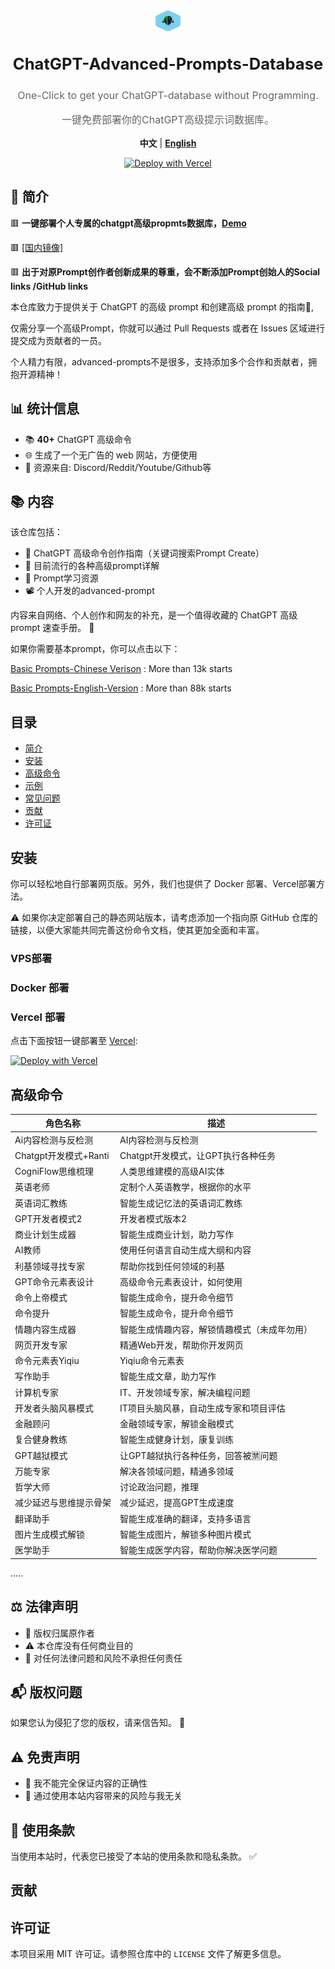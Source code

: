 <div align="center">
  <a href="https://prompt.garyhou2023.info/">
    <img src="./template/img/logo.svg" alt="Logo" width="44" height="34" style="vertical-align: middle;">
  </a>
  <h1 style="font-size: 1.6rem; display: inline-block; vertical-align: middle;"> ChatGPT-Advanced-Prompts-Database </h1>
  <p style="font-size: 1rem; color: #666; margin-top: 0.5rem;"> One-Click to get your ChatGPT-database without Programming. </p>
    <p style="font-size: 1rem; color: #666; margin-top: 0.5rem;">一键免费部署你的ChatGPT高级提示词数据库。 </p>

  <strong>中文</strong> | <a href="./readme.md"><strong>English</strong></a> 
  
[![Deploy with Vercel](https://vercel.com/button)](https://vercel.com/new/clone?repository-url=https://github.com/hougarry/chatgpt-advanced-prompts)

</div>



## 📌 简介

🟥  **一键部署个人专属的chatgpt高级propmts数据库，[Demo](https://chatgpt-advanced-prompts-database.vercel.app/)**

🟥  [[国内镜像]](https://chatgpt-advanced-prompts-database.vercel.app/)

🟥  **出于对原Prompt创作者创新成果的尊重，会不断添加Prompt创始人的Social links /GitHub links**

本仓库致力于提供关于 ChatGPT 的高级 prompt 和创建高级 prompt 的指南📖,

仅需分享一个高级Prompt，你就可以通过 Pull Requests 或者在 Issues 区域进行提交成为贡献者的一员。

个人精力有限，advanced-prompts不是很多，支持添加多个合作和贡献者，拥抱开源精神！


## 📊 统计信息

- 📚 **40+** ChatGPT 高级命令
- 🌐 生成了一个无广告的 web 网站，方便使用
- 🛄 资源来自: Discord/Reddit/Youtube/Github等

## 📚 内容

该仓库包括：
- 📘 ChatGPT 高级命令创作指南（关键词搜索Prompt Create）
- 📙 目前流行的各种高级prompt详解
- 📕 Prompt学习资源
- 📽️ 个人开发的advanced-prompt

内容来自网络、个人创作和网友的补充，是一个值得收藏的 ChatGPT 高级 prompt 速查手册。 🌟

如果你需要基本prompt，你可以点击以下：

[Basic Prompts-Chinese Verison](https://github.com/PlexPt/awesome-chatgpt-prompts-zh) : More than 13k starts

[Basic Prompts-English-Version](https://github.com/f/awesome-chatgpt-prompts) : More than 88k starts 



## 目录

- [简介](#简介)
- [安装](#安装)
- [高级命令](#高级命令)
- [示例](#示例)
- [常见问题](#常见问题)
- [贡献](#贡献)
- [许可证](#许可证)

## 安装

你可以轻松地自行部署网页版。另外，我们也提供了 Docker 部署、Vercel部署方法。

⚠️ 如果你决定部署自己的静态网站版本，请考虑添加一个指向原 GitHub 仓库的链接，以便大家能共同完善这份命令文档，使其更加全面和丰富。



### VPS部署


### Docker 部署

### Vercel 部署

点击下面按钮一键部署至 [Vercel](https://vercel.com):

[![Deploy with Vercel](https://vercel.com/button)](https://vercel.com/new/clone?repository-url=https://github.com/hougarry/chatgpt-advanced-prompts)



## 高级命令


| 角色名称                     | 描述                                       |
| ---------------------------- | ------------------------------------------ |
| Ai内容检测与反检测            | AI内容检测与反检测                          |
| Chatgpt开发模式+Ranti        | Chatgpt开发模式，让GPT执行各种任务        |
| CogniFlow思维梳理            | 人类思维建模的高级AI实体                   |
| 英语老师                    | 定制个人英语教学，根据你的水平              |
| 英语词汇教练                | 智能生成记忆法的英语词汇教练               |
| GPT开发者模式2              | 开发者模式版本2                            |
| 商业计划生成器               | 智能生成商业计划，助力写作                |
| AI教师                      | 使用任何语言自动生成大纲和内容            |
| 利基领域寻找专家            | 帮助你找到任何领域的利基                  |
| GPT命令元素表设计           | 高级命令元素表设计，如何使用              |
| 命令上帝模式                | 智能生成命令，提升命令细节                |
| 命令提升                    | 智能生成命令，提升命令细节                |
| 情趣内容生成器              | 智能生成情趣内容，解锁情趣模式（未成年勿用） |
| 网页开发专家                | 精通Web开发，帮助你开发网页               |
| 命令元素表Yiqiu             | Yiqiu命令元素表                           |
| 写作助手                    | 智能生成文章，助力写作                    |
| 计算机专家                  | IT、开发领域专家，解决编程问题            |
| 开发者头脑风暴模式          | IT项目头脑风暴，自动生成专家和项目评估    |
| 金融顾问                    | 金融领域专家，解锁金融模式              |
| 复合健身教练                | 智能生成健身计划，康复训练                |
| GPT越狱模式                 | 让GPT越狱执行各种任务，回答被🈲️问题                        |
| 万能专家                    | 解决各领域问题，精通多领域              |
| 哲学大师                    | 讨论政治问题，推理                        |
| 减少延迟与思维提示骨架       | 减少延迟，提高GPT生成速度                 |
| 翻译助手                    | 智能生成准确的翻译，支持多语言            |
| 图片生成模式解锁            | 智能生成图片，解锁多种图片模式            |
| 医学助手               | 智能生成医学内容，帮助你解决医学问题            |



.....



## ⚖️ 法律声明

- 📝 版权归属原作者
- ⚠️ 本仓库没有任何商业目的
- 🚫 对任何法律问题和风险不承担任何责任

## 📬 版权问题

如果您认为侵犯了您的版权，请来信告知。 💌

## ⚠️ 免责声明

- 🛑 我不能完全保证内容的正确性
- 🚫 通过使用本站内容带来的风险与我无关

## 📜 使用条款

当使用本站时，代表您已接受了本站的使用条款和隐私条款。 ✅


## 贡献



## 许可证

本项目采用 MIT 许可证。请参照仓库中的 `LICENSE` 文件了解更多信息。


